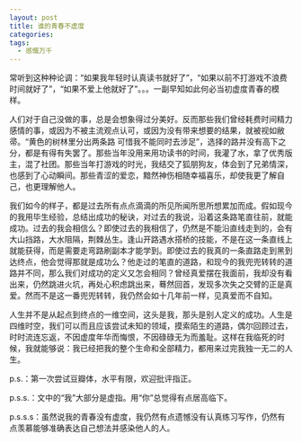 ```yaml
---
layout: post
title: 谁的青春不虚度
categories: 
tags:
  - 感慨万千
---
```

常听到这种种论调：“如果我年轻时认真读书就好了”，“如果以前不打游戏不浪费时间就好了”，“如果不爱上他就好了”。。。一副早知如此何必当初虚度青春的模样。

人们对于自己没做的事，总是会想象得过分美好。反而那些我们曾经耗费时间精力感情的事，或因为不被主流观点认可，或因为没有带来想要的结果，就被视如敝帚。“黄色的树林里分出两条路 可惜我不能同时去涉足”，选择的路并没有高下之分，都是有得有失罢了。那些当年没用来用功读书的时间，我灌了水，拿了优秀版主，混了社团。那些当年打游戏的时光，我结交了狐朋狗友，体会到了兄弟情深，也感到了心动瞬间。那些青涩的爱恋，黯然神伤相随幸福喜乐，却使我更了解自己，也更理解他人。

我们如今的样子，都是过去所有点点滴滴的所见所闻所思所想累加而成。假如现今的我用毕生经验，总结出成功的秘诀，对过去的我说，沿着这条路笔直往前，就能成功。过去的我会相信么？即使过去的我相信了，仍然是不能沿直线走到的，会有大山挡路，大水阻隔，荆棘丛生。逢山开路遇水搭桥的技能，不是在这一条直线上就能获得，而是需要走弯路刷副本才能学到。即使过去的我真的一条直路走到黑到达终点，他会觉得那就是成功么？他走过的笔直的道路，和现今的我兜兜转转的道路并不同，那么我们对成功的定义又怎会相同？曾经真爱摆在我面前，我却没有看出来，仍然跳进火坑，再处心积虑跳出来，蓦然回首，发现多次失之交臂的正是真爱。然而不是这一番兜兜转转，我仍然会如十几年前一样，见真爱而不自知。

人生并不是从起点到终点的一维空间，这头是我，那头是别人定义的成功。人生是四维时空，我们可以而且应该尝试未知的领域，摸索陌生的道路，偶尔回顾过去，时时流连忘返，不因虚度年华而悔恨，不因碌碌无为而羞耻。这样在我临死的时候，我就能够说：我已经把我的整个生命和全部精力，都用来过完我独一无二的人生。

p.s.：第一次尝试豆瓣体，水平有限，欢迎批评指正。

p.s.s.：文中的“我”大部分是虚指。用“你”总觉得有点居高临下。

p.s.s.s：虽然说我的青春没有虚度，我仍然有点遗憾没有认真练习写作，仍然有点羡慕能够准确表达自己想法并感染他人的人。